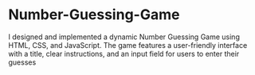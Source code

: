 # Number-Guessing-Game
I designed and implemented a dynamic Number Guessing Game using HTML, CSS, and JavaScript. The game features a user-friendly interface with a title, clear instructions, and an input field for users to enter their guesses
